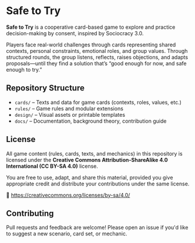 # Safe to Try

**Safe to Try** is a cooperative card-based game to explore and practice decision-making by consent, inspired by Sociocracy 3.0.

Players face real-world challenges through cards representing shared contexts, personal constraints, emotional roles, and group values. Through structured rounds, the group listens, reflects, raises objections, and adapts proposals—until they find a solution that’s “good enough for now, and safe enough to try.”

## Repository Structure

- `cards/` – Texts and data for game cards (contexts, roles, values, etc.)
- `rules/` – Game rules and modular extensions
- `design/` – Visual assets or printable templates
- `docs/` – Documentation, background theory, contribution guide

## License

All game content (rules, cards, texts, and mechanics) in this repository is licensed under the **Creative Commons Attribution-ShareAlike 4.0 International (CC BY-SA 4.0)** license.

You are free to use, adapt, and share this material, provided you give appropriate credit and distribute your contributions under the same license.

🔗 https://creativecommons.org/licenses/by-sa/4.0/

## Contributing

Pull requests and feedback are welcome! Please open an issue if you'd like to suggest a new scenario, card set, or mechanic.
